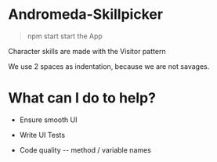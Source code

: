 # Andromeda-Skillpicker

> npm start
start the App

Character skills are made with the Visitor pattern

We use 2 spaces as indentation, because we are not savages.

# What can I do to help?
- Ensure smooth UI
- Write UI Tests

- Code quality
-- method / variable names
